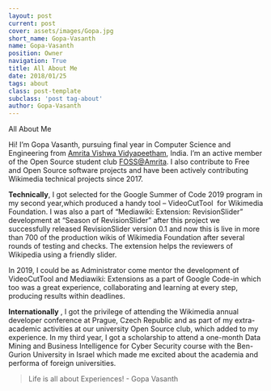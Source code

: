 ```yaml
---
layout: post
current: post
cover: assets/images/Gopa.jpg
short_name: Gopa-Vasanth
name: Gopa-Vasanth
position: Owner
navigation: True
title: All About Me
date: 2018/01/25
tags: about
class: post-template
subclass: 'post tag-about'
author: Gopa-Vasanth
---
```


All About Me

Hi! I’m Gopa Vasanth, pursuing final year in Computer Science and Engineering from [Amrita Vishwa Vidyapeetham](amrita.edu), India. I’m an active member of the Open Source student club [FOSS@Amrita](amfoss.in). I also contribute to Free and Open Source software projects and have been actively contributing Wikimedia technical projects since 2017.

**Technically**, I got selected for the Google Summer of Code 2019 program in my second year,which produced a handy tool – ​ VideoCutTool ​ for Wikimedia Foundation. I was also a part of “Mediawiki: Extension: RevisionSlider” development at “Season of RevisionSlider” after this project we successfully released RevisionSlider version 0.1 and now this is live in more than 700 of the production wikis of Wikimedia Foundation after several rounds of testing and checks. The extension helps the reviewers of Wikipedia using a friendly slider.

In 2019, I could be as Administrator come mentor the development of VideoCutTool and Mediawiki: Extensions as a part of Google Code-in which too was a great experience, collaborating and learning at every step, producing results within deadlines.

**Internationally** , I got the privilege of attending the Wikimedia annual developer conference at Prague, Czech Republic and as part of my extra-academic activities at our university Open Source club, which added to my experience. In my third year, I got a scholarship to attend a one-month Data Mining and Business Intelligence for Cyber Security course with the Ben-Gurion University in Israel which made me excited about the academia and performa of foreign universities.

>Life is all about Experiences! - Gopa Vasanth
